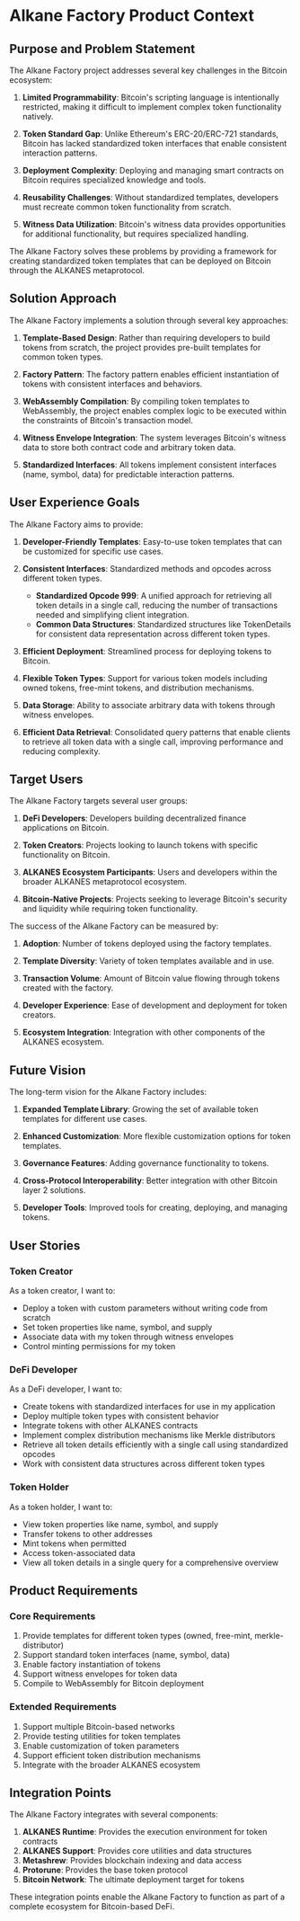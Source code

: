 # Alkane Factory Product Context

## Purpose and Problem Statement

The Alkane Factory project addresses several key challenges in the Bitcoin ecosystem:

1. **Limited Programmability**: Bitcoin's scripting language is intentionally restricted, making it difficult to implement complex token functionality natively.

2. **Token Standard Gap**: Unlike Ethereum's ERC-20/ERC-721 standards, Bitcoin has lacked standardized token interfaces that enable consistent interaction patterns.

3. **Deployment Complexity**: Deploying and managing smart contracts on Bitcoin requires specialized knowledge and tools.

4. **Reusability Challenges**: Without standardized templates, developers must recreate common token functionality from scratch.

5. **Witness Data Utilization**: Bitcoin's witness data provides opportunities for additional functionality, but requires specialized handling.

The Alkane Factory solves these problems by providing a framework for creating standardized token templates that can be deployed on Bitcoin through the ALKANES metaprotocol.

## Solution Approach

The Alkane Factory implements a solution through several key approaches:

1. **Template-Based Design**: Rather than requiring developers to build tokens from scratch, the project provides pre-built templates for common token types.

2. **Factory Pattern**: The factory pattern enables efficient instantiation of tokens with consistent interfaces and behaviors.

3. **WebAssembly Compilation**: By compiling token templates to WebAssembly, the project enables complex logic to be executed within the constraints of Bitcoin's transaction model.

4. **Witness Envelope Integration**: The system leverages Bitcoin's witness data to store both contract code and arbitrary token data.

5. **Standardized Interfaces**: All tokens implement consistent interfaces (name, symbol, data) for predictable interaction patterns.

## User Experience Goals

The Alkane Factory aims to provide:

1. **Developer-Friendly Templates**: Easy-to-use token templates that can be customized for specific use cases.

2. **Consistent Interfaces**: Standardized methods and opcodes across different token types.
   - **Standardized Opcode 999**: A unified approach for retrieving all token details in a single call, reducing the number of transactions needed and simplifying client integration.
   - **Common Data Structures**: Standardized structures like TokenDetails for consistent data representation across different token types.

3. **Efficient Deployment**: Streamlined process for deploying tokens to Bitcoin.

4. **Flexible Token Types**: Support for various token models including owned tokens, free-mint tokens, and distribution mechanisms.

5. **Data Storage**: Ability to associate arbitrary data with tokens through witness envelopes.

6. **Efficient Data Retrieval**: Consolidated query patterns that enable clients to retrieve all token data with a single call, improving performance and reducing complexity.

## Target Users

The Alkane Factory targets several user groups:

1. **DeFi Developers**: Developers building decentralized finance applications on Bitcoin.

2. **Token Creators**: Projects looking to launch tokens with specific functionality on Bitcoin.

3. **ALKANES Ecosystem Participants**: Users and developers within the broader ALKANES metaprotocol ecosystem.

4. **Bitcoin-Native Projects**: Projects seeking to leverage Bitcoin's security and liquidity while requiring token functionality.

The success of the Alkane Factory can be measured by:

1. **Adoption**: Number of tokens deployed using the factory templates.

2. **Template Diversity**: Variety of token templates available and in use.

3. **Transaction Volume**: Amount of Bitcoin value flowing through tokens created with the factory.

4. **Developer Experience**: Ease of development and deployment for token creators.

5. **Ecosystem Integration**: Integration with other components of the ALKANES ecosystem.

## Future Vision

The long-term vision for the Alkane Factory includes:

1. **Expanded Template Library**: Growing the set of available token templates for different use cases.

2. **Enhanced Customization**: More flexible customization options for token templates.

3. **Governance Features**: Adding governance functionality to tokens.

4. **Cross-Protocol Interoperability**: Better integration with other Bitcoin layer 2 solutions.

5. **Developer Tools**: Improved tools for creating, deploying, and managing tokens.

## User Stories

### Token Creator
As a token creator, I want to:
- Deploy a token with custom parameters without writing code from scratch
- Set token properties like name, symbol, and supply
- Associate data with my token through witness envelopes
- Control minting permissions for my token

### DeFi Developer
As a DeFi developer, I want to:
- Create tokens with standardized interfaces for use in my application
- Deploy multiple token types with consistent behavior
- Integrate tokens with other ALKANES contracts
- Implement complex distribution mechanisms like Merkle distributors
- Retrieve all token details efficiently with a single call using standardized opcodes
- Work with consistent data structures across different token types

### Token Holder
As a token holder, I want to:
- View token properties like name, symbol, and supply
- Transfer tokens to other addresses
- Mint tokens when permitted
- Access token-associated data
- View all token details in a single query for a comprehensive overview

## Product Requirements

### Core Requirements
1. Provide templates for different token types (owned, free-mint, merkle-distributor)
2. Support standard token interfaces (name, symbol, data)
3. Enable factory instantiation of tokens
4. Support witness envelopes for token data
5. Compile to WebAssembly for Bitcoin deployment

### Extended Requirements
1. Support multiple Bitcoin-based networks
2. Provide testing utilities for token templates
3. Enable customization of token parameters
4. Support efficient token distribution mechanisms
5. Integrate with the broader ALKANES ecosystem

## Integration Points

The Alkane Factory integrates with several components:

1. **ALKANES Runtime**: Provides the execution environment for token contracts
2. **ALKANES Support**: Provides core utilities and data structures
3. **Metashrew**: Provides blockchain indexing and data access
4. **Protorune**: Provides the base token protocol
5. **Bitcoin Network**: The ultimate deployment target for tokens

These integration points enable the Alkane Factory to function as part of a complete ecosystem for Bitcoin-based DeFi.